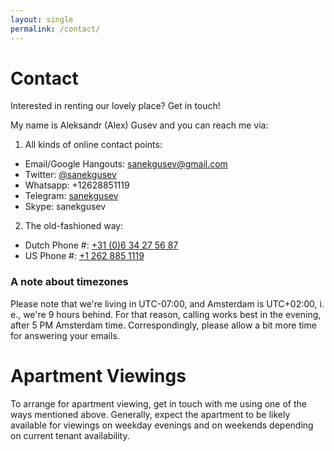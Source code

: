 ```yaml
---
layout: single
permalink: /contact/
---
```


# Contact

Interested in renting our lovely place? Get in touch!

My name is Aleksandr (Alex) Gusev and you can reach me via:

1. All kinds of online contact points:
  - Email/Google Hangouts: [sanekgusev@gmail.com](mailto:sanekgusev@gmail.com)
  - Twitter: [@sanekgusev](https://twitter.com/sanekgusev)
  - Whatsapp: +12628851119
  - Telegram: [sanekgusev](https://telegram.me/sanekgusev)
  - Skype: sanekgusev

2. The old-fashioned way:
  - Dutch Phone #: [+31 (0)6 34 27 56 87](tel:+31634275687)
  - US Phone #: [+1 262 885 1119](tel:+12628851119)

### A note about timezones

Please note that we're living in UTC-07:00, and Amsterdam is UTC+02:00, i. e., we're 9 hours behind. For that reason, calling works best in the evening, after 5 PM Amsterdam time. Correspondingly, please allow a bit more time for answering your emails.

# Apartment Viewings

To arrange for apartment viewing, get in touch with me using one of the ways mentioned above. Generally, expect the apartment to be likely available for viewings on weekday evenings and on weekends depending on current tenant availability.

